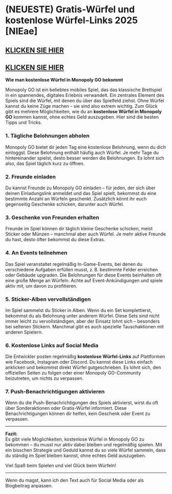 # (NEUESTE) Gratis-Würfel und kostenlose Würfel-Links 2025 [NIEae]

## [KLICKEN SIE HIER](https://lookerstudio.google.com/s/i0yFe1wQxjY)
## [KLICKEN SIE HIER](https://lookerstudio.google.com/s/i0yFe1wQxjY)


**Wie man kostenlose Würfel in Monopoly GO bekommt**

Monopoly GO ist ein beliebtes mobiles Spiel, das das klassische Brettspiel in ein spannendes, digitales Erlebnis verwandelt. Ein zentrales Element des Spiels sind die Würfel, mit denen du über das Spielfeld ziehst. Ohne Würfel kannst du keine Züge machen – sie sind also extrem wichtig. Zum Glück gibt es mehrere Möglichkeiten, wie du an **kostenlose Würfel in Monopoly GO** kommen kannst, ohne echtes Geld auszugeben. Hier sind die besten Tipps und Tricks.

### 1. **Tägliche Belohnungen abholen**
Monopoly GO bietet dir jeden Tag eine kostenlose Belohnung, wenn du dich einloggst. Diese Belohnung enthält häufig auch Würfel. Je mehr Tage du hintereinander spielst, desto besser werden die Belohnungen. Es lohnt sich also, das Spiel täglich kurz zu öffnen.

### 2. **Freunde einladen**
Du kannst Freunde zu Monopoly GO einladen – für jeden, der sich über deinen Einladungslink anmeldet und das Spiel spielt, bekommst du eine bestimmte Anzahl an Würfeln geschenkt. Zusätzlich könnt ihr euch gegenseitig Geschenke schicken, darunter auch Würfel.

### 3. **Geschenke von Freunden erhalten**
Freunde im Spiel können dir täglich kleine Geschenke schicken, meist Sticker oder Münzen – manchmal aber auch Würfel. Je mehr aktive Freunde du hast, desto öfter bekommst du diese Extras.

### 4. **An Events teilnehmen**
Das Spiel veranstaltet regelmäßig In-Game-Events, bei denen du verschiedene Aufgaben erfüllen musst, z. B. bestimmte Felder erreichen oder Gebäude upgraden. Die Belohnungen für diese Events beinhalten oft eine große Menge an Würfeln. Achte auf Event-Ankündigungen und spiele aktiv mit, um davon zu profitieren.

### 5. **Sticker-Alben vervollständigen**
Im Spiel sammelst du Sticker in Alben. Wenn du ein Set komplettierst, bekommst du als Belohnung unter anderem Würfel. Diese Sets sind nicht immer leicht zu vervollständigen, aber der Einsatz lohnt sich – besonders bei seltenen Stickern. Manchmal gibt es auch spezielle Tauschaktionen mit anderen Spielern.

### 6. **Kostenlose Links auf Social Media**
Die Entwickler posten regelmäßig **kostenlose Würfel-Links** auf Plattformen wie Facebook, Instagram oder Discord. Du kannst diese Links einfach anklicken und bekommst direkt Würfel gutgeschrieben. Es lohnt sich, den offiziellen Seiten zu folgen oder einer Monopoly GO-Community beizutreten, um nichts zu verpassen.

### 7. **Push-Benachrichtigungen aktivieren**
Wenn du die Push-Benachrichtigungen des Spiels aktivierst, wirst du oft über Sonderaktionen oder Gratis-Würfel informiert. Diese Benachrichtigungen können dir helfen, kein Geschenk oder Event zu verpassen.

---

**Fazit:**  
Es gibt viele Möglichkeiten, kostenlose Würfel in Monopoly GO zu bekommen – du musst nur aktiv dabei bleiben und regelmäßig spielen. Mit ein bisschen Strategie und Geduld kannst du so viele Würfel sammeln, dass du ständig im Spiel bleiben kannst, ohne echtes Geld auszugeben.

Viel Spaß beim Spielen und viel Glück beim Würfeln!

--- 

Wenn du magst, kann ich den Text auch für Social Media oder als Blogbeitrag anpassen.
